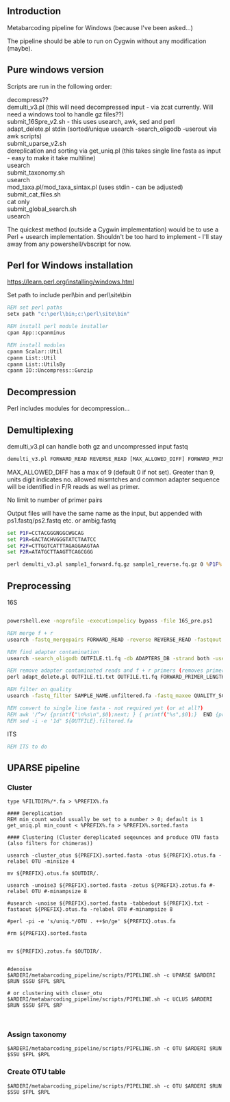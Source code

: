 ## Introduction
Metabarcoding pipeline for Windows (because I've been asked...)

The pipeline should be able to run on Cygwin without any modification (maybe).

## Pure windows version
Scripts are run in the following order:  

decompress??  
demulti_v3.pl (this will need decompressed input - via zcat currently. Will need a windows tool to handle gz files??)  
submit_16Spre_v2.sh - this uses usearch, awk, sed and perl  
adapt_delete.pl stdin (sorted/unique usearch -search_oligodb -userout via awk scripts)  
submit_uparse_v2.sh   
  dereplication and sorting via get_uniq.pl (this takes single line fasta as input - easy to make it take multiline)  
  usearch  
submit_taxonomy.sh  
  usearch   
  mod_taxa.pl/mod_taxa_sintax.pl (uses stdin - can be adjusted)  
submit_cat_files.sh  
  cat only  
submit_global_search.sh  
  usearch  
  
The quickest method (outside a Cygwin implementation) would be to use a Perl + usearch implementation.
Shouldn't be too hard to implement - I'll stay away from any powershell/vbscript for now.

## Perl for Windows installation

https://learn.perl.org/installing/windows.html

Set path to include perl\bin and perl\site\bin
```cmd
REM set perl paths
setx path "c:\perl\bin;c:\perl\site\bin"

REM install perl module installer
cpan App::cpanminus

REM install modules
cpanm Scalar::Util
cpanm List::Util
cpanm List::UtilsBy
cpanm IO::Uncompress::Gunzip
```

## Decompression
Perl includes modules for decompression...
 

## Demultiplexing
demulti_v3.pl can handle both gz and uncompressed input fastq

```cmd
demulti_v3.pl FORWARD_READ REVERSE_READ [MAX_ALLOWED_DIFF] FORWARD_PRIMER_1 REVERSE_PRIMER_1 [FORWARD_PRIMER_n] [REVERSE_PRIMER_n]
```
MAX_ALLOWED_DIFF has a max of 9 (default 0 if not set). Greater than 9, units digit indicates no. allowed mismtches and common adapter sequence will be identified in F/R reads as well as primer.

No limit to number of primer pairs 

Output files will have the same name as the input, but appended with ps1.fastq/ps2.fastq etc. or ambig.fastq

```cmd
set P1F=CCTACGGGNGGCWGCAG
set P1R=GACTACHVGGGTATCTAATCC
set P2F=CTTGGTCATTTAGAGGAAGTAA
set P2R=ATATGCTTAAGTTCAGCGGG

perl demulti_v3.pl sample1_forward.fq.gz sample1_reverse.fq.gz 0 %P1F% %P1R% %P2F% %P2R%

```

## Preprocessing

16S
```cmd

powershell.exe -noprofile -executionpolicy bypass -file 16S_pre.ps1

REM merge f + r
usearch -fastq_mergepairs FORWARD_READ -reverse REVERSE_READ -fastqout OUTFILE.t1.fq  -fastq_pctid 0 -fastq_maxdiffs (MINL * MAXDIFF)/100 -fastq_minlen MINL -fastq_minovlen 0 -minhsp 0

REM find adapter contamination
usearch -search_oligodb OUTFILE.t1.fq -db ADAPTERS_DB -strand both -userout OUTFILE.t1.txt -userfields query+target+qstrand+diffs+tlo+thi+trowdots 

REM remove adapter contaminated reads and f + r primers (removes primers by length rather than by match - guaranteed exact if demultiplex set to 0)
perl adapt_delete.pl OUTFILE.t1.txt OUTFILE.t1.fq FORWARD_PRIMER_LENGTH REVERSE_PRIMER_LENGTH > SAMPLE_NAME.unfiltered.fa

REM filter on quality
usearch -fastq_filter SAMPLE_NAME.unfiltered.fa -fastq_maxee QUALITY_SCORE -relabel SAMPLE_NAME -fastaout SAMPLE_NAME.filtered.fa

REM convert to single line fasta - not required yet (or at all?)
REM awk '/^>/ {printf("\n%s\n",$0);next; } { printf("%s",$0);}  END {printf("\n");}'  <${OUTFILE}.t3.fa > ${OUTFILE}.filtered.fa
REM sed -i -e '1d' ${OUTFILE}.filtered.fa
```

ITS
```cmd
REM ITS to do
```

 
## UPARSE pipeline

### Cluster
```
type %FILTDIR%/*.fa > %PREFIX%.fa

#### Dereplication
REM min_count would usually be set to a number > 0; default is 1
get_uniq.pl min_count < %PREFIX%.fa > %PREFIX%.sorted.fasta 

#### Clustering (Cluster dereplicated seqeunces and produce OTU fasta (also filters for chimeras))

usearch -cluster_otus ${PREFIX}.sorted.fasta -otus ${PREFIX}.otus.fa -relabel OTU -minsize 4

mv ${PREFIX}.otus.fa $OUTDIR/.

usearch -unoise3 ${PREFIX}.sorted.fasta -zotus ${PREFIX}.zotus.fa #-relabel OTU #-minampsize 8

#usearch -unoise ${PREFIX}.sorted.fasta -tabbedout ${PREFIX}.txt -fastaout ${PREFIX}.otus.fa -relabel OTU #-minampsize 8

#perl -pi -e 's/uniq.*/OTU . ++$n/ge' ${PREFIX}.otus.fa

#rm ${PREFIX}.sorted.fasta


mv ${PREFIX}.zotus.fa $OUTDIR/.


#denoise
$ARDERI/metabarcoding_pipeline/scripts/PIPELINE.sh -c UPARSE $ARDERI $RUN $SSU $FPL $RPL

# or clustering with cluser_otu
$ARDERI/metabarcoding_pipeline/scripts/PIPELINE.sh -c UCLUS $ARDERI $RUN $SSU $FPL $RP



```

### Assign taxonomy
```
$ARDERI/metabarcoding_pipeline/scripts/PIPELINE.sh -c OTU $ARDERI $RUN $SSU $FPL $RPL
```

### Create OTU table
```
$ARDERI/metabarcoding_pipeline/scripts/PIPELINE.sh -c OTU $ARDERI $RUN $SSU $FPL $RPL
```
